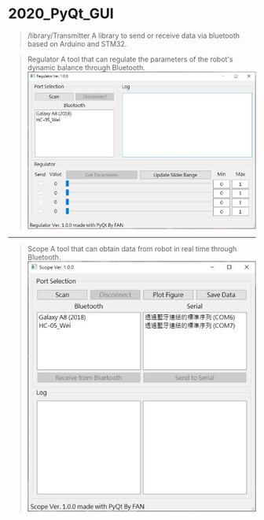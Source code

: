 # 2020_PyQt_GUI
>/library/Transmitter
A library to send or receive data via bluetooth based on Arduino and STM32.

>Regulator
A tool that can regulate the parameters of the robot's dynamic balance through Bluetooth.  
![image](https://github.com/ohitsujiwei/2020_PyQt_GUI/blob/master/image_Regulator.JPG)  
---
>Scope
A tool that can obtain data from robot in real time through Bluetooth.
![image](https://github.com/ohitsujiwei/2020_PyQt_GUI/blob/master/image_Scope.JPG)  
